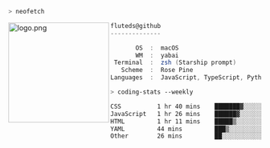 ```zsh
> neofetch
```

<!--img align="left" src="https://github.com/fluteds.png" alt="logo.png" width="200"/>-->
<img align="left" src="https://external-content.duckduckgo.com/iu/?u=https%3A%2F%2F78.media.tumblr.com%2F975fca5f82161b190efdcaa05ffbd4ec%2Ftumblr_p6q6m9TJF01x3p3jmo1_500.png&f=1&nofb=1" alt="logo.png" width="200"/>

```csharp
fluteds@github
--------------

       OS  :  macOS
       WM  :  yabai
 Terminal  :  zsh (Starship prompt)  
   Scheme  :  Rose Pine  
Languages  :  JavaScript, TypeScript, Python, HTML, CSS  

```

```zsh
> coding-stats --weekly
```

<!--START_SECTION:waka-->

```txt
CSS          1 hr 40 mins    ███████▓░░░░░░░░░░░░░░░░░   30.18 %
JavaScript   1 hr 26 mins    ██████▓░░░░░░░░░░░░░░░░░░   26.14 %
HTML         1 hr 11 mins    █████▒░░░░░░░░░░░░░░░░░░░   21.55 %
YAML         44 mins         ███▒░░░░░░░░░░░░░░░░░░░░░   13.46 %
Other        26 mins         ██░░░░░░░░░░░░░░░░░░░░░░░   07.88 %
```

<!--END_SECTION:waka-->
